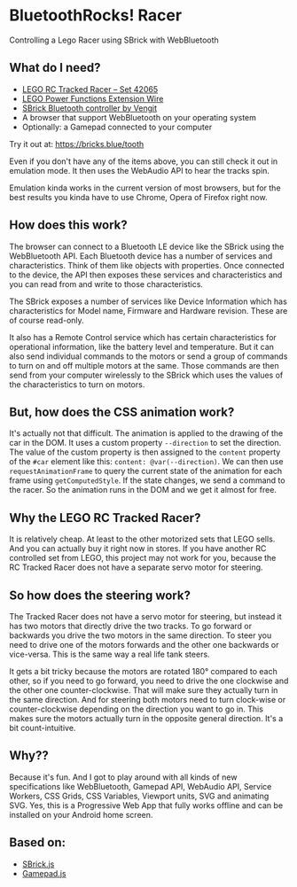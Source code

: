 # BluetoothRocks! Racer
Controlling a Lego Racer using SBrick with WebBluetooth


## What do I need?

- [LEGO RC Tracked Racer – Set 42065](https://shop.lego.com/en-GB/RC-Tracked-Racer-42065)
- [LEGO Power Functions Extension Wire](https://shop.lego.com/en-US/LEGO-Power-Functions-Extension-Wire-8886)
- [SBrick Bluetooth controller by Vengit](https://www.sbrick.com)
- A browser that support WebBluetooth on your operating system
- Optionally: a Gamepad connected to your computer

Try it out at: https://bricks.blue/tooth

Even if you don't have any of the items above, you can still check it out in emulation mode. It then uses the WebAudio API to hear the tracks spin.

Emulation kinda works in the current version of most browsers, but for the best results you kinda have to use Chrome, Opera of Firefox right now.


## How does this work?

The browser can connect to a Bluetooth LE device like the SBrick using the WebBluetooth API. Each Bluetooth device has a number of services and characteristics. Think of them like objects with properties. Once connected to the device, the API then exposes these services and characteristics and you can read from and write to those characteristics. 

The SBrick exposes a number of services like Device Information which has characteristics for Model name, Firmware and Hardware revision. These are of course read-only. 

It also has a Remote Control service which has certain characteristics for operational information, like the battery level and temperature. But it can also send individual commands to the motors or send a group of commands to turn on and off multiple motors at the same. Those commands are then send from your computer wirelessly to the SBrick which uses the values of the characteristics to turn on motors. 

## But, how does the CSS animation work?

It's actually not that difficult. The animation is applied to the drawing of the car in the DOM. It uses a custom property `--direction` to set the direction. The value of the custom property is then assigned to the `content` property of the `#car` element like this: `content: @var(--direction)`. We can then use `requestAnimationFrame` to query the current state of the animation for each frame using `getComputedStyle`. If the state changes, we send a command to the racer. So the animation runs in the DOM and we get it almost for free.

## Why the LEGO RC Tracked Racer?

It is relatively cheap. At least to the other motorized sets that LEGO sells. And you can actually buy it right now in stores. If you have another RC controlled set from LEGO, this project may not work for you, because the RC Tracked Racer does not have a separate servo motor for steering.

## So how does the steering work?

The Tracked Racer does not have a servo motor for steering, but instead it has two motors that directly drive the two tracks. To go forward or backwards you drive the two motors in the same direction. To steer you need to drive one of the motors forwards and the other one backwards or vice-versa. This is the same way a real life tank steers.

It gets a bit tricky because the motors are rotated 180° compared to each other, so if you need to go forward, you need to drive the one clockwise and the other one counter-clockwise. That will make sure they actually turn in the same direction. And for steering both motors need to turn clock-wise or counter-clockwise depending on the direction you want to go in. This makes sure the motors actually turn in the opposite general direction. It's a bit count-intuitive.

## Why??

Because it's fun. And I got to play around with all kinds of new specifications like WebBluetooth, Gamepad API, WebAudio API, Service Workers, CSS Grids, CSS Variables, Viewport units, SVG and animating SVG. Yes, this is a Progressive Web App that fully works offline and can be installed on your Android home screen.

## Based on:

- [SBrick.js](https://github.com/360fun/sbrick.js)
- [Gamepad.js](https://github.com/neogeek/gamepad.js)
